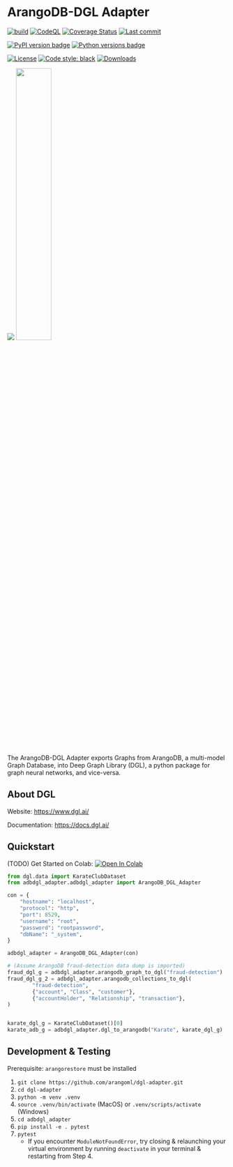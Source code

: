 # ArangoDB-DGL Adapter

[![build](https://github.com/arangoml/dgl-adapter/actions/workflows/build.yml/badge.svg?branch=master)](https://github.com/arangoml/dgl-adapter/actions/workflows/build.yml)
[![CodeQL](https://github.com/arangoml/dgl-adapter/actions/workflows/analyze.yml/badge.svg?branch=master)](https://github.com/arangoml/dgl-adapter/actions/workflows/analyze.yml)
[![Coverage Status](https://coveralls.io/repos/github/arangoml/dgl-adapter/badge.svg?branch=master)](https://coveralls.io/github/arangoml/dgl-adapter)
[![Last commit](https://img.shields.io/github/last-commit/arangoml/dgl-adapter)](https://github.com/arangoml/dgl-adapter/commits/master)

[![PyPI version badge](https://img.shields.io/pypi/v/adbdgl-adapter?color=3775A9&style=for-the-badge&logo=pypi&logoColor=FFD43B)](https://pypi.org/project/adbdgl-adapter/)
[![Python versions badge](https://img.shields.io/pypi/pyversions/adbdgl-adapter?color=3776AB&style=for-the-badge&logo=python&logoColor=FFD43B)](https://pypi.org/project/adbdgl-adapter/)

[![License](https://img.shields.io/github/license/arangoml/dgl-adapter?color=9E2165&style=for-the-badge)](https://github.com/arangoml/dgl-adapter/blob/master/LICENSE)
[![Code style: black](https://img.shields.io/static/v1?style=for-the-badge&label=code%20style&message=black&color=black)](https://github.com/psf/black)
[![Downloads](https://img.shields.io/badge/dynamic/json?style=for-the-badge&color=282661&label=Downloads&query=total_downloads&url=https://api.pepy.tech/api/projects/adbdgl-adapter)](https://pepy.tech/project/adbdgl-adapter)


![](https://raw.githubusercontent.com/arangoml/dgl-adapter/master/examples/assets/adb_logo.png)
<img src="https://raw.githubusercontent.com/arangoml/dgl-adapter/master/examples/assets/dgl_logo.png" width=40% />

The ArangoDB-DGL Adapter exports Graphs from ArangoDB, a multi-model Graph Database, into Deep Graph Library (DGL), a python package for graph neural networks, and vice-versa.


## About DGL

Website: https://www.dgl.ai/

Documentation: https://docs.dgl.ai/

##  Quickstart

(TODO) Get Started on Colab: <a href="https://colab.research.google.com/github/arangoml/dgl-adapter/blob/master/examples/ArangoDB_DGL_Adapter.ipynb" target="_parent"><img src="https://colab.research.google.com/assets/colab-badge.svg" alt="Open In Colab"/></a>


```py
from dgl.data import KarateClubDataset
from adbdgl_adapter.adbdgl_adapter import ArangoDB_DGL_Adapter

con = {
    "hostname": "localhost",
    "protocol": "http",
    "port": 8529,
    "username": "root",
    "password": "rootpassword",
    "dbName": "_system",
}

adbdgl_adapter = ArangoDB_DGL_Adapter(con)

# (Assume ArangoDB fraud-detection data dump is imported)
fraud_dgl_g = adbdgl_adapter.arangodb_graph_to_dgl("fraud-detection")
fraud_dgl_g_2 = adbdgl_adapter.arangodb_collections_to_dgl(
        "fraud-detection", 
        {"account", "Class", "customer"},
        {"accountHolder", "Relationship", "transaction"},
)


karate_dgl_g = KarateClubDataset()[0]
karate_adb_g = adbdgl_adapter.dgl_to_arangodb("Karate", karate_dgl_g)
```

##  Development & Testing

Prerequisite: `arangorestore` must be installed

1. `git clone https://github.com/arangoml/dgl-adapter.git`
2. `cd dgl-adapter`
3. `python -m venv .venv`
4. `source .venv/bin/activate` (MacOS) or `.venv/scripts/activate` (Windows)
5. `cd adbdgl_adapter`
6. `pip install -e . pytest`
7. `pytest`
    * If you encounter `ModuleNotFoundError`, try closing & relaunching your virtual environment by running `deactivate` in your terminal & restarting from Step 4.
